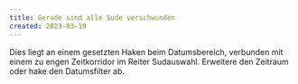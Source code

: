 ```yaml
---
title: Gerade sind alle Sude verschwunden
created: 2023-03-19
---
```


Dies liegt an einem gesetzten Haken beim Datumsbereich, verbunden mit einem zu engen Zeitkorridor im Reiter Sudauswahl. Erweitere den Zeitraum oder hake den Datumsfilter ab.